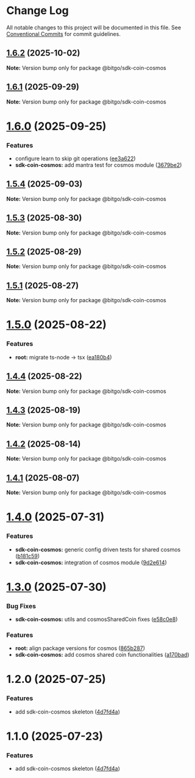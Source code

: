 # Change Log

All notable changes to this project will be documented in this file.
See [Conventional Commits](https://conventionalcommits.org) for commit guidelines.

## [1.6.2](https://github.com/BitGo/BitGoJS/compare/@bitgo/sdk-coin-cosmos@1.6.1...@bitgo/sdk-coin-cosmos@1.6.2) (2025-10-02)

**Note:** Version bump only for package @bitgo/sdk-coin-cosmos

## [1.6.1](https://github.com/BitGo/BitGoJS/compare/@bitgo/sdk-coin-cosmos@1.6.0...@bitgo/sdk-coin-cosmos@1.6.1) (2025-09-29)

**Note:** Version bump only for package @bitgo/sdk-coin-cosmos

# [1.6.0](https://github.com/BitGo/BitGoJS/compare/@bitgo/sdk-coin-cosmos@1.5.4...@bitgo/sdk-coin-cosmos@1.6.0) (2025-09-25)

### Features

- configure learn to skip git operations ([ee3a622](https://github.com/BitGo/BitGoJS/commit/ee3a6220496476aa7f4545b5f4a9a3bf97d9bdb9))
- **sdk-coin-cosmos:** add mantra test for cosmos module ([3679be2](https://github.com/BitGo/BitGoJS/commit/3679be212c8218d575f88280f77d8ab6ba67419d))

## [1.5.4](https://github.com/BitGo/BitGoJS/compare/@bitgo/sdk-coin-cosmos@1.5.3...@bitgo/sdk-coin-cosmos@1.5.4) (2025-09-03)

**Note:** Version bump only for package @bitgo/sdk-coin-cosmos

## [1.5.3](https://github.com/BitGo/BitGoJS/compare/@bitgo/sdk-coin-cosmos@1.5.2...@bitgo/sdk-coin-cosmos@1.5.3) (2025-08-30)

**Note:** Version bump only for package @bitgo/sdk-coin-cosmos

## [1.5.2](https://github.com/BitGo/BitGoJS/compare/@bitgo/sdk-coin-cosmos@1.5.1...@bitgo/sdk-coin-cosmos@1.5.2) (2025-08-29)

**Note:** Version bump only for package @bitgo/sdk-coin-cosmos

## [1.5.1](https://github.com/BitGo/BitGoJS/compare/@bitgo/sdk-coin-cosmos@1.5.0...@bitgo/sdk-coin-cosmos@1.5.1) (2025-08-27)

**Note:** Version bump only for package @bitgo/sdk-coin-cosmos

# [1.5.0](https://github.com/BitGo/BitGoJS/compare/@bitgo/sdk-coin-cosmos@1.4.4...@bitgo/sdk-coin-cosmos@1.5.0) (2025-08-22)

### Features

- **root:** migrate ts-node -> tsx ([ea180b4](https://github.com/BitGo/BitGoJS/commit/ea180b43001d8e956196bc07b32798e3a7031eeb))

## [1.4.4](https://github.com/BitGo/BitGoJS/compare/@bitgo/sdk-coin-cosmos@1.4.3...@bitgo/sdk-coin-cosmos@1.4.4) (2025-08-22)

**Note:** Version bump only for package @bitgo/sdk-coin-cosmos

## [1.4.3](https://github.com/BitGo/BitGoJS/compare/@bitgo/sdk-coin-cosmos@1.4.2...@bitgo/sdk-coin-cosmos@1.4.3) (2025-08-19)

**Note:** Version bump only for package @bitgo/sdk-coin-cosmos

## [1.4.2](https://github.com/BitGo/BitGoJS/compare/@bitgo/sdk-coin-cosmos@1.4.1...@bitgo/sdk-coin-cosmos@1.4.2) (2025-08-14)

**Note:** Version bump only for package @bitgo/sdk-coin-cosmos

## [1.4.1](https://github.com/BitGo/BitGoJS/compare/@bitgo/sdk-coin-cosmos@1.4.0...@bitgo/sdk-coin-cosmos@1.4.1) (2025-08-07)

**Note:** Version bump only for package @bitgo/sdk-coin-cosmos

# [1.4.0](https://github.com/BitGo/BitGoJS/compare/@bitgo/sdk-coin-cosmos@1.3.0...@bitgo/sdk-coin-cosmos@1.4.0) (2025-07-31)

### Features

- **sdk-coin-cosmos:** generic config driven tests for shared cosmos ([b181c59](https://github.com/BitGo/BitGoJS/commit/b181c5924002196e365341cf573dd35dcd7cd6cc))
- **sdk-coin-cosmos:** integration of cosmos module ([9d2e614](https://github.com/BitGo/BitGoJS/commit/9d2e614b987835896259e17b3716be3b2e40a279))

# [1.3.0](https://github.com/BitGo/BitGoJS/compare/@bitgo/sdk-coin-cosmos@1.2.0...@bitgo/sdk-coin-cosmos@1.3.0) (2025-07-30)

### Bug Fixes

- **sdk-coin-cosmos:** utils and cosmosSharedCoin fixes ([e58c0e8](https://github.com/BitGo/BitGoJS/commit/e58c0e838f768520814ca5e6697be272ef49049a))

### Features

- **root:** align package versions for cosmos ([865b287](https://github.com/BitGo/BitGoJS/commit/865b287431ae743c99faaa50318857dff54dfa8b))
- **sdk-coin-cosmos:** add cosmos shared coin functionalities ([a170bad](https://github.com/BitGo/BitGoJS/commit/a170bad860723b844ee12e3f257ea93df1831ee9))

# 1.2.0 (2025-07-25)

### Features

- add sdk-coin-cosmos skeleton ([4d7fd4a](https://github.com/BitGo/BitGoJS/commit/4d7fd4ae10417c063e2ddc9da37ba44dd408fdb8))

# 1.1.0 (2025-07-23)

### Features

- add sdk-coin-cosmos skeleton ([4d7fd4a](https://github.com/BitGo/BitGoJS/commit/4d7fd4ae10417c063e2ddc9da37ba44dd408fdb8))
